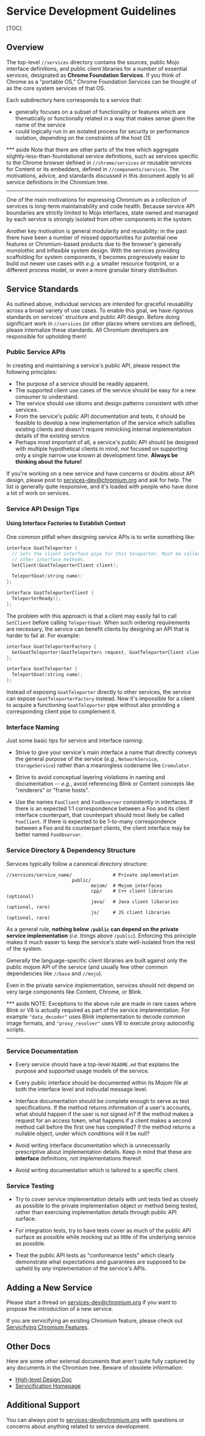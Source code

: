 # Service Development Guidelines

[TOC]

## Overview

The top-level `//services` directory contains the sources, public Mojo interface
definitions, and public client libraries for a number of essential services,
designated as **Chrome Foundation Services**. If you think of Chrome as a
"portable OS," Chrome Foundation Services can be thought of as the core system
services of that OS.

Each subdirectory here corresponds to a service that:

- generally focuses on a subset of functionality or features which are
  thematically or functionally related in a way that makes sense given the name
  of the service
- could logically run in an isolated process for security or performance
  isolation, depending on the constraints of the host OS

*** aside
Note that there are other parts of the tree which aggregate
slightly-less-than-foundational service definitions, such as services specific
to the Chrome browser defined in `//chrome/services` or reusable services for
Content or its embedders, defined in `//components/services`. The motivations,
advice, and standards discussed in this document apply to all service
definitions in the Chromium tree.
***

One of the main motivations for expressing Chromium as a collection of services
is long-term maintainability and code health. Because service API boundaries are
strictly limited to Mojo interfaces, state owned and managed by each service is
strongly isolated from other components in the system.

Another key motivation is general modularity and reusability: in the past there
have been a number of missed opportunities for potential new features or
Chromium-based products due to the browser's generally monolothic and inflexible
system design. With the services providing scaffolding for system components, it
becomes progressively easier to build out newer use cases with *e.g.* a smaller
resource footprint, or a different process model, or even a more granular binary
distribution.

## Service Standards

As outlined above, individual services are intended for graceful reusability
across a broad variety of use cases. To enable this goal, we have rigorous
standards on services' structure and public API design. Before doing significant
work in `//services` (or other places where services are defined), please
internalize these standards. All Chromium developers are responsible for
upholding them!

### Public Service APIs

In creating and maintaining a service's public API, please respect the following
principles:

- The purpose of a service should be readily apparent.
- The supported client use cases of the service should be easy for a new
  consumer to understand.
- The service should use idioms and design patterns consistent with other
  services.
- From the service's public API documentation and tests, it should be feasible
  to develop a new implementation of the service which satisfies existing
  clients and doesn't require mimicking internal implementation details of the
  existing service.
- Perhaps most important of all, a service's public API should be designed with
  multiple hypothetical clients in mind, *not* focused on supporting only a
  single narrow use known at development time. **Always be thinking about the
  future!**

If you're working on a new service and have concerns or doubts about API design,
please post to
[services-dev@chromium.org](https://groups.google.com/a/chromium.org/forum#!forum/services-dev)
and ask for help. The list is generally quite responsive, and it's loaded with
people who have done a lot of work on services.

### Service API Design Tips

#### Using Interface Factories to Establish Context

One common pitfall when designing service APIs is to write something like:

``` cpp
interface GoatTeleporter {
  // Sets the client interface pipe for this teleporter. Must be called before
  // other interface methods.
  SetClient(GoatTeleporterClient client);

  TeleportGoat(string name);
};

interface GoatTeleporterClient {
  TeleporterReady();
};
```

The problem with this approach is that a client may easily fail to call
`SetClient` before calling `TeleportGoat`. When such ordering requirements are
necessary, the service can benefit clients by designing an API that is harder
to fail at. For example:

``` cpp
interface GoatTeleporterFactory {
  GetGoatTeleporter(GoatTeleporter& request, GoatTeleporterClient client);
};

interface GoatTeleporter {
  TeleportGoat(string name);
};
```

Instead of exposing `GoatTeleporter` directly to other services, the service can
expose `GoatTeleporterFactory` instead. Now it's impossible for a client to
acquire a functioning `GoatTeleporter` pipe without also providing a
corresponding client pipe to complement it.

### Interface Naming

Just some basic tips for service and interface naming:

- Strive to give your service's main interface a name that directly conveys the
  general purpose of the service (*e.g.*, `NetworkService`, `StorageService`)
  rather than a meaningless codename like `Cromulator`.

- Strive to avoid conceptual layering violations in naming and documentation --
  *e.g.*, avoid referencing Blink or Content concepts like "renderers" or
  "frame hosts".

- Use the names `FooClient` and `FooObserver` consistently in interfaces. If
  there is an expected 1:1 correspondence between a Foo and its client interface
  counterpart, that counterpart should most likely be called `FooClient`. If
  there is expected to be 1-to-many correspondence between a Foo and its
  counterpart clients, the client interface may be better named `FooObserver`.

### Service Directory &amp; Dependency Structure

Services typically follow a canonical directory structure:

```
//services/service_name/               # Private implementation
                        public/
                               mojom/  # Mojom interfaces
                               cpp/    # C++ client libraries (optional)
                               java/   # Java client libararies (optional, rare)
                               js/     # JS client libraries (optional, rare)
```

As a general rule, **nothing below `/public` can depend on the private service
implementation** (*i.e.* things above `/public`). Enforcing this principle makes
it much easier to keep the service's state well-isolated from the rest of the
system.

Generally the language-specific client libraries are built against only the
public mojom API of the service (and usually few other common dependencies like
`//base` and `//mojo`).

Even in the private service implementation, services should not depend on very
large components like Content, Chrome, or Blink.

*** aside
NOTE: Exceptions to the above rule are made in rare cases where Blink or V8 is
actually required as part of the service implementation. For example
`"data_decoder"` uses Blink implementation to decode common image formats, and
`"proxy_resolver"` uses V8 to execute proxy autoconfig scripts.
***

### Service Documentation

- Every service should have a top-level `README.md` that explains the purpose and
  supported usage models of the service.

- Every public interface should be documented within its Mojom file at both the
  interface level and indivudal message level.

- Interface documentation should be complete enough to serve as test
  specifications. If the method returns information of a user's accounts, what
  should happen if the user is not signed in? If the method makes a request for
  an access token, what happens if a client makes a second method call before
  the first one has completed? If the method returns a nullable object, under
  which conditions will it be null?

- Avoid writing interface documentation which is unnecessarily prescriptive
  about implementation details. Keep in mind that these are **interface**
  definitions, not implementations thereof.

- Avoid writing documentation which is tailored to a specific client.

### Service Testing

- Try to cover service implementation details with unit tests tied as closely
  as possible to the private implementation object or method being tested,
  rather than exercising implementation details through public API surface.

- For integration tests, try to have tests cover as much of the public API
  surface as possible while mocking out as little of the underlying service as
  possible.

- Treat the public API tests as "conformance tests" which clearly demonstrate
  what expectations and guarantees are supposed to be upheld by *any*
  implementation of the service's APIs.

## Adding a New Service

Please start a thread on
[services-dev@chromium.org](https://groups.google.com/a/chromium.org/forum/#!forum/services-dev)
if you want to propose the introduction of a new service.

If you are servicifying an existing Chromium feature, please check out
[Servicifying Chromium Features](/docs/servicification.md).

## Other Docs

Here are some other external documents that aren't quite fully captured by any
documents in the Chromium tree. Beware of obsolete information:

- [High-level Design Doc](https://docs.google.com/document/d/15I7sQyQo6zsqXVNAlVd520tdGaS8FCicZHrN0yRu-oU)
- [Servicification Homepage](https://sites.google.com/a/chromium.org/dev/servicification)

## Additional Support

You can always post to
[services-dev@chromium.org](https://groups.google.com/a/chromium.org/forum#!forum/services-dev)
with questions or concerns about anything related to service development.
